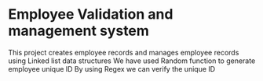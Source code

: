 # Employee Validation and management  system


This project creates employee records and manages employee records using Linked list data structures
We have used Random function to generate employee unique ID
By using Regex we can verify the unique ID
